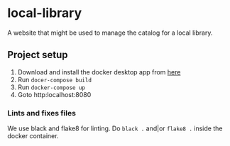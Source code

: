 # local-library
A website that might be used to manage the catalog for a local library.

## Project setup
1. Download and install the docker desktop app from [here](https://www.docker.com/get-started)
2. Run `docer-compose build`
3. Run `docker-compose up`
4. Goto http:localhost:8080


### Lints and fixes files
We use black and flake8 for linting.
Do `black .` and|or `flake8 .` inside the docker container.
